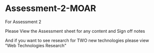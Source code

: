 # Assessment-2-MOAR
 For Assessment 2 


Please View the Assessment sheet for any content and Sign off notes

And if you want to see research for TWO new technologies please view "Web Technologies Research"
